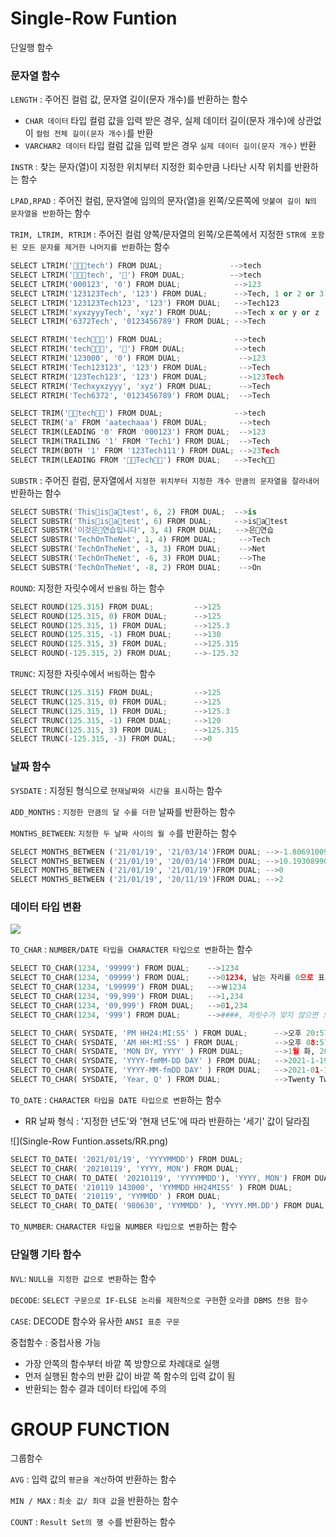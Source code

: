 # Single-Row Funtion

단일행 함수

### 문자열 함수

`LENGTH` : 주어진 컬럼 값, 문자열 길이(문자 개수)를 반환하는 함수

- `CHAR 데이터` 타입 컬럼 값을 입력 받은 경우, 실제 데이터 길이(문자 개수)에 상관없이 `컬럼 전체 길이(문자 개수)`를 반환
- `VARCHAR2 데이터` 타입 컬럼 값을 입력 받은 경우 `실제 데이터 길이(문자 개수)` 반환

`INSTR` : 찾는 문자(열)이 지정한 위치부터 지정한 회수만큼 나타난 시작 위치를 반환하는 함수

`LPAD,RPAD` : 주어진 컬럼, 문자열에 임의의 문자(열)을 왼쪽/오른쪽에 `덧붙여 길이 N의 문자열을 반환`하는 함수

`TRIM, LTRIM, RTRIM` : 주어진 컬럼 양쪽/문자열의 왼쪽/오른쪽에서 지정한 `STR에 포함된 모든 문자를 제거한 나머지를 반환`하는 함수

```python
SELECT LTRIM('tech') FROM DUAL;               -->tech 
SELECT LTRIM('tech', '') FROM DUAL;          -->tech 
SELECT LTRIM('000123', '0') FROM DUAL;            -->123 
SELECT LTRIM('123123Tech', '123') FROM DUAL;      -->Tech, 1 or 2 or 3
SELECT LTRIM('123123Tech123', '123') FROM DUAL;   -->Tech123 
SELECT LTRIM('xyxzyyyTech', 'xyz') FROM DUAL;     -->Tech x or y or z
SELECT LTRIM('6372Tech', '0123456789') FROM DUAL; -->Tech
```

```python
SELECT RTRIM('tech') FROM DUAL;                -->tech 
SELECT RTRIM('tech', '') FROM DUAL;           -->tech 
SELECT RTRIM('123000', '0') FROM DUAL;             -->123 
SELECT RTRIM('Tech123123', '123') FROM DUAL;       -->Tech 
SELECT RTRIM('123Tech123', '123') FROM DUAL;       -->123Tech 
SELECT RTRIM('Techxyxzyyy', 'xyz') FROM DUAL;      -->Tech 
SELECT RTRIM('Tech6372', '0123456789') FROM DUAL;  -->Tech
```

```python
SELECT TRIM('tech') FROM DUAL;                -->tech
SELECT TRIM('a' FROM 'aatechaaa') FROM DUAL;       -->tech
SELECT TRIM(LEADING '0' FROM '000123') FROM DUAL;  -->123
SELECT TRIM(TRAILING '1' FROM 'Tech1') FROM DUAL;  -->Tech
SELECT TRIM(BOTH '1' FROM '123Tech111') FROM DUAL; -->23Tech
SELECT TRIM(LEADING FROM 'Tech') FROM DUAL;   -->Tech
```

`SUBSTR` : 주어진 컬럼, 문자열에서 `지정한 위치부터 지정한 개수 만큼의 문자열을 잘라내어` 반환하는 함수

```python
SELECT SUBSTR('Thisisatest', 6, 2) FROM DUAL;  -->is 
SELECT SUBSTR('Thisisatest', 6) FROM DUAL;     -->isatest 
SELECT SUBSTR('이것은연습입니다', 3, 4) FROM DUAL;   -->은연습 
SELECT SUBSTR('TechOnTheNet', 1, 4) FROM DUAL;     -->Tech 
SELECT SUBSTR('TechOnTheNet', -3, 3) FROM DUAL;    -->Net 
SELECT SUBSTR('TechOnTheNet', -6, 3) FROM DUAL;    -->The 
SELECT SUBSTR('TechOnTheNet', -8, 2) FROM DUAL;    -->On
```

`ROUND`: 지정한 자릿수에서 `반올림` 하는 함수

```python
SELECT ROUND(125.315) FROM DUAL;         -->125
SELECT ROUND(125.315, 0) FROM DUAL;      -->125
SELECT ROUND(125.315, 1) FROM DUAL;      -->125.3
SELECT ROUND(125.315, -1) FROM DUAL;     -->130
SELECT ROUND(125.315, 3) FROM DUAL;      -->125.315
SELECT ROUND(-125.315, 2) FROM DUAL;     -->-125.32
```

`TRUNC`: 지정한 자릿수에서 `버림`하는 함수

```python
SELECT TRUNC(125.315) FROM DUAL;         -->125
SELECT TRUNC(125.315, 0) FROM DUAL;      -->125
SELECT TRUNC(125.315, 1) FROM DUAL;      -->125.3
SELECT TRUNC(125.315, -1) FROM DUAL;     -->120
SELECT TRUNC(125.315, 3) FROM DUAL;      -->125.315
SELECT TRUNC(-125.315, -3) FROM DUAL;    -->0
```



### 날짜 함수

`SYSDATE` : 지정된 형식으로 `현재날짜와 시간을 표시`하는 함수

`ADD_MONTHS` : `지정한 만큼의 달 수를 더한` 날짜를 반환하는 함수

`MONTHS_BETWEEN`: `지정한 두 날짜 사이의 월 수`를 반환하는 함수

```python
SELECT MONTHS_BETWEEN ('21/01/19', '21/03/14')FROM DUAL; -->-1.80691009
SELECT MONTHS_BETWEEN ('21/01/19', '20/03/14')FROM DUAL; -->10.19308990
SELECT MONTHS_BETWEEN ('21/01/19', '21/01/19')FROM DUAL; -->0
SELECT MONTHS_BETWEEN ('21/01/19', '20/11/19')FROM DUAL; -->2
```



### 데이터 타입 변환

![](C:\Users\NT901X5L\Desktop\IMAGE\TYPE.png)

`TO_CHAR` : `NUMBER/DATE 타입을 CHARACTER 타입으로 변환`하는 함수

```python
SELECT TO_CHAR(1234, '99999') FROM DUAL;    -->1234 
SELECT TO_CHAR(1234, '09999') FROM DUAL;    -->01234, 남는 자리를 0으로 표시
SELECT TO_CHAR(1234, 'L99999') FROM DUAL;   -->￦1234 
SELECT TO_CHAR(1234, '99,999') FROM DUAL;   -->1,234 
SELECT TO_CHAR(1234, '09,999') FROM DUAL;   -->01,234 
SELECT TO_CHAR(1234, '999') FROM DUAL;      -->####, 자릿수가 맞지 않으면 오류
```

```python
SELECT TO_CHAR( SYSDATE, 'PM HH24:MI:SS' ) FROM DUAL;      -->오후 20:57:11
SELECT TO_CHAR( SYSDATE, 'AM HH:MI:SS' ) FROM DUAL;        -->오후 08:57:11
SELECT TO_CHAR( SYSDATE, 'MON DY, YYYY' ) FROM DUAL;       -->1월 화, 2020
SELECT TO_CHAR( SYSDATE, 'YYYY-fmMM-DD DAY' ) FROM DUAL;   -->2021-1-19 화요일
SELECT TO_CHAR( SYSDATE, 'YYYY-MM-fmDD DAY' ) FROM DUAL;   -->2021-01-19 화요일
SELECT TO_CHAR( SYSDATE, 'Year, Q' ) FROM DUAL;            -->Twenty Twenty one, 1, Q는 분기를 나타냄
```

`TO_DATE` : `CHARACTER 타입을 DATE 타입으로 변환`하는 함수

- RR 날짜 형식 : '지정한 년도'와 '현재 년도'에 따라 반환하는 '세기' 값이 달라짐

![](Single-Row Funtion.assets/RR.png)

```python
SELECT TO_DATE( '2021/01/19', 'YYYYMMDD') FROM DUAL;                      -->21/01/19
SELECT TO_CHAR( '20210119', 'YYYY, MON') FROM DUAL;                       -->N/A(오류) 
SELECT TO_CHAR( TO_DATE( '20210119', 'YYYYMMDD'), 'YYYY, MON') FROM DUAL; -->2021, 1월 
SELECT TO_DATE( '210119 143000', 'YYMMDD HH24MISS' ) FROM DUAL;           -->21/01/19 
SELECT TO_DATE( '210119', 'YYMMDD' ) FROM DUAL;                           -->21/01/19
SELECT TO_CHAR( TO_DATE( '980630', 'YYMMDD' ), 'YYYY.MM.DD') FROM DUAL;   -->2098.06.30

```

`TO_NUMBER`: `CHARACTER 타입을 NUMBER 타입으로 변환`하는 함수

### 단일행 기타 함수

`NVL`: `NULL을 지정한 값으로 변환`하는 함수

`DECODE`: `SELECT 구문으로 IF-ELSE 논리를 제한적으로 구현`한 `오라클 DBMS 전용 함수`

`CASE`: DECODE 함수와 유사한 `ANSI 표준 구문`

중첩함수 : 중첩사용 가능

- 가장 안쪽의 함수부터 바깥 쪽 방향으로 차례대로 실행
- 먼저 실행된 함수의 반환 값이 바깥 쪽 함수의 입력 값이 됨 
- 반환되는 함수 결과 데이터 타입에 주의



# GROUP FUNCTION

그룹함수

`AVG` : 입력 값의 `평균을 계산`하여 반환하는 함수

`MIN / MAX` : `최솟 값/ 최대 값`을 반환하는 함수

`COUNT` : `Result Set의 행 수`를 반환하는 함수